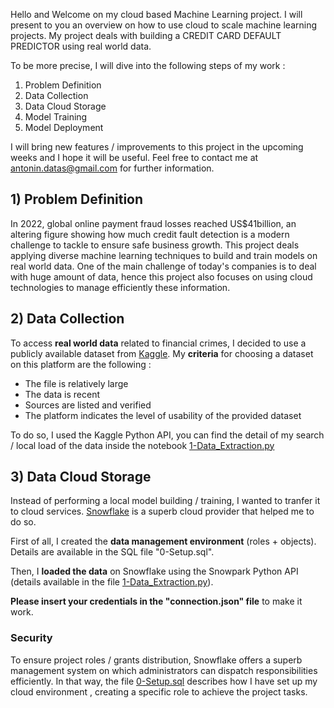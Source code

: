 Hello and Welcome on my cloud based Machine Learning project. I will present to you an overview on how to use cloud to scale machine learning projects.
My project deals with building a CREDIT CARD DEFAULT PREDICTOR using real world data. 

To be more precise, I will dive into the following steps of my work : 
1) Problem Definition
2) Data Collection
3) Data Cloud Storage
4) Model Training
5) Model Deployment


I will bring new features / improvements to this project in the upcoming weeks and I hope it will be useful. Feel free to contact me at antonin.datas@gmail.com for further information.

## 1) Problem Definition

In 2022, global online payment fraud losses reached US$41billion, an altering figure showing how much credit fault detection is a modern challenge to tackle to ensure safe business growth.
This project deals applying diverse machine learning techniques to build and train models on real world data. 
One of the main challenge of today's companies is to deal with huge amount of data, hence this project also focuses on using cloud technologies to manage efficiently these information.

## 2) Data Collection
To access **real world data** related to financial crimes, I decided to use a publicly available dataset from [Kaggle](https://www.kaggle.com/datasets/sgpjesus/bank-account-fraud-dataset-neurips-2022). 
My **criteria** for choosing a dataset on this platform are the following :

- The file is relatively large
- The data is recent
- Sources are listed and verified
- The platform indicates the level of usability of the provided dataset

To do so, I used the Kaggle Python API, you can find the detail of my search / local load of the data inside the notebook [1-Data_Extraction.py](https://github.com/JabbyData/CREDIT-FRAUD-DETECTION/blob/main/1-Data_Extraction.py)

## 3) Data Cloud Storage
Instead of performing a local model building / training, I wanted to tranfer it to cloud services. [Snowflake](https://www.snowflake.com/fr/) is a superb cloud provider that helped me to do so.

First of all, I created the **data management environment** (roles + objects). Details are available in the SQL file "0-Setup.sql".

Then, I **loaded the data** on Snowflake using the Snowpark Python API (details available in the file [1-Data_Extraction.py](https://github.com/JabbyData/CREDIT-FRAUD-DETECTION/blob/main/1-Data_Extraction.py)).

**Please insert your credentials in the "connection.json" file** to make it work.

### Security 
To ensure project roles / grants distribution, Snowflake offers a superb management system on which administrators can dispatch responsibilities efficiently. In that way, the file [0-Setup.sql](https://github.com/JabbyData/CREDIT-FRAUD-DETECTION/blob/main/0-Setup.sql) describes how I have set up my cloud environment , creating a specific role to achieve the project tasks.
